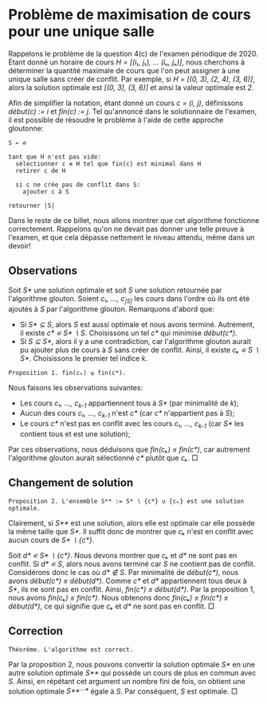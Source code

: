 # Problème de maximisation de cours pour une unique salle

Rappelons le problème de la question 4(c) de l'examen périodique de
2020. Étant donné un horaire de cours _H = [(i₁, j₁), ... (iₙ, jₙ)]_,
nous cherchons à déterminer la quantité maximale de cours que l'on
peut assigner à une unique salle sans créer de conflit. Par exemple,
si _H = [(0, 3), (2, 4), (3, 6)]_, alors la solution optimale est
_[(0, 3), (3, 6)]_ et ainsi la valeur optimale est _2_.

Afin de simplifier la notation, étant donné un cours _c = (i, j)_,
définissons _début(c) := i_ et _fin(c) := j_.  Tel qu'annoncé dans le
solutionnaire de l'examen, il est possible de résoudre le problème à
l'aide de cette approche gloutonne:

```
S ← ∅

tant que H n'est pas vide:
  sélectionner c ∊ H tel que fin(c) est minimal dans H
  retirer c de H
  
  si c ne crée pas de conflit dans S:
    ajouter c à S
    
retourner |S|
```

Dans le reste de ce billet, nous allons montrer que cet algorithme
fonctionne correctement. Rappelons qu'on ne devait pas donner une
telle preuve à l'examen, et que cela dépasse nettement le niveau
attendu, même dans un devoir!

## Observations 

Soit _S*_ une solution optimale et soit _S_ une solution retournée par
l'algorithme glouton. Soient _c₁, ..., c<sub>|S|</sub>_ les cours dans
l'ordre où ils ont été ajoutés à _S_ par l'algorithme
glouton. Remarquons d'abord que:

* Si _S* ⊆ S_, alors _S_ est aussi optimale et nous avons
  terminé. Autrement, il existe _c* ∊ S* ∖ S_. Choisissons un tel _c*_
  qui minimise _début(c*)_.
* Si _S ⊆ S*_, alors il y a une contradiction, car l'algorithme
  glouton aurait pu ajouter plus de cours à _S_ sans créer de
  conflit. Ainsi, il existe _cₖ ∊ S ∖ S*_. Choisissons le premier tel
  indice _k_.

```
Proposition 1. fin(cₖ) ≤ fin(c*).
```

Nous faisons les observations suivantes:

* Les cours _c₁, ..., c<sub>k-1</sub>_ appartiennent tous à _S*_ (par
  minimalité de _k_);
* Aucun des cours _c₁, ..., c<sub>k-1</sub>_ n'est _c*_ (car _c*_
  n'appartient pas à _S_);
* Le cours _c*_ n'est pas en conflit avec les cours _c₁, ...,
  c<sub>k-1</sub>_ (car _S*_ les contient tous et est une solution);

Par ces observations, nous déduisons que _fin(cₖ) ≤ fin(c*)_, car
autrement l'algorithme glouton aurait sélectionné _c*_ plutôt que
_cₖ_. □

## Changement de solution

```
Proposition 2. L'ensemble S** := S* ∖ {c*} ∪ {cₖ} est une solution optimale.
```

Clairement, si _S**_ est une solution, alors elle est optimale car
elle possède la même taille que _S*_.  Il suffit donc de montrer que
_cₖ_ n'est en conflit avec aucun cours de _S* ∖ {c*}_.

Soit _d* ∊ S* ∖ {c*}_. Nous devons montrer que _cₖ_ et _d*_ ne sont
pas en conflit.  Si _d* ∊ S_, alors nous avons terminé car _S_ ne
contient pas de conflit. Considérons donc le cas où _d* ∉ S_.  Par
minimalité de _début(c*)_, nous avons _début(c*) ≤ début(d*)_. Comme
_c*_ et _d*_ appartiennent tous deux à _S*_, ils ne sont pas en
conflit. Ainsi, _fin(c*) ≤ début(d*)_.  Par la proposition 1, nous
avons _fin(cₖ) ≤ fin(c*)_. Nous obtenons donc _fin(cₖ) ≤ fin(c*) ≤
début(d*)_, ce qui signifie que _cₖ_ et _d*_ ne sont pas en conflit. □

## Correction

```
Théorème. L'algorithme est correct.
```

Par la proposition 2, nous pouvons convertir la solution optimale _S*_
en une autre solution optimale _S**_ qui possède un cours de plus en
commun avec _S_. Ainsi, en répétant cet argument un nombre fini de
fois, on obtient une solution optimale _S**<sup>…</sup>*_ égale à
_S_. Par conséquent, _S_ est optimale. □
